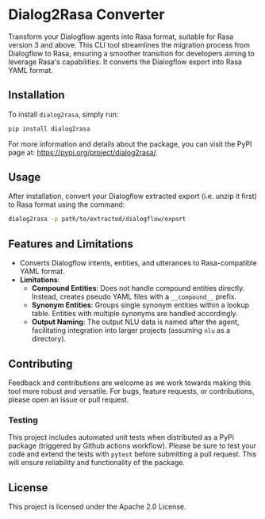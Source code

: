 # Dialog2Rasa Converter

Transform your Dialogflow agents into Rasa format, suitable for Rasa version 3 and above. This CLI tool streamlines the migration process from Dialogflow to Rasa, ensuring a smoother transition for developers aiming to leverage Rasa's capabilities. It converts the Dialogflow export into Rasa YAML format.

## Installation

To install `dialog2rasa`, simply run:

```bash
pip install dialog2rasa
```

For more information and details about the package, you can visit the PyPI page at: <https://pypi.org/project/dialog2rasa/>.

## Usage

After installation, convert your Dialogflow extracted export (i.e. unzip it first) to Rasa format using the command:

```sh
dialog2rasa -p path/to/extracted/dialogflow/export
```

## Features and Limitations

- Converts Dialogflow intents, entities, and utterances to Rasa-compatible YAML format.
- **Limitations**:
  - **Compound Entities**: Does not handle compound entities directly. Instead, creates pseudo YAML files with a `__compound__` prefix.
  - **Synonym Entities**: Groups single synonym entities within a lookup table. Entities with multiple synonyms are handled accordingly.
  - **Output Naming**: The output NLU data is named after the agent, facilitating integration into larger projects (assuming `nlu` as a directory).

## Contributing

Feedback and contributions are welcome as we work towards making this tool more robust and versatile. For bugs, feature requests, or contributions, please open an issue or pull request.

### Testing

This project includes automated unit tests when distributed as a PyPi package (triggered by Github actions workflow). Please be sure to test your code and extend the tests with `pytest` before submitting a pull request. This will ensure reliability and functionality of the package.

## License

This project is licensed under the Apache 2.0 License.
